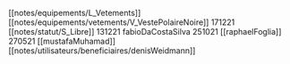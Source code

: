 [[notes/equipements/L_Vetements]] [[notes/equipements/vetements/V_VestePolaireNoire]] 171221 [[notes/statut/S_Libre]] 
131221 fabioDaCostaSilva
251021 [[raphaelFoglia]]
270521 [[mustafaMuhamad]]
[[notes/utilisateurs/beneficiaires/denisWeidmann]]